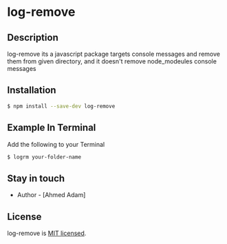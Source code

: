 # log-remove

## Description

log-remove its a javascript package targets console messages and remove them from given directory, and it doesn't remove node_modeules console messages

## Installation

```bash
$ npm install --save-dev log-remove
```

## Example In Terminal

Add the following to your Terminal

```bash
$ logrm your-folder-name
```

## Stay in touch

- Author - [Ahmed Adam]

## License

log-remove is [MIT licensed](LICENSE).
